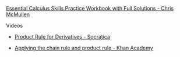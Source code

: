 [Essential Calculus Skills Practice Workbook with Full Solutions - Chris McMullen](https://www.mcleanandeakin.com/book/9781941691243)

Videos
* [Product Rule for Derivatives - Socratica](https://youtu.be/8Qw2aPjqW9c?si=0wmdsUZYCyUAtQK_)

* [Applying the chain rule and product rule - Khan Academy](https://youtu.be/QqAPCIIdx-E?si=kkDGGKlj3fqyVkua)
